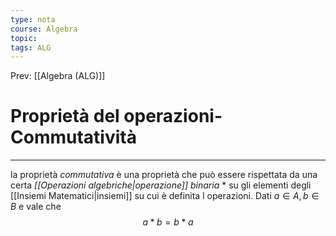 ```yaml
---
type: nota
course: Algebra
topic: 
tags: ALG
---
```


Prev: [[Algebra (ALG)]]

# Proprietà del operazioni-Commutatività
---
la proprietà _commutativa_ è una proprietà che può essere rispettata da una certa _[[Operazioni algebriche|operazione]] binaria_ $*$ su gli elementi degli [[Insiemi Matematici|insiemi]] su cui è definita l operazioni.
Dati $a\in A,b\in B$ e vale che 
$$a*b = b*a$$
